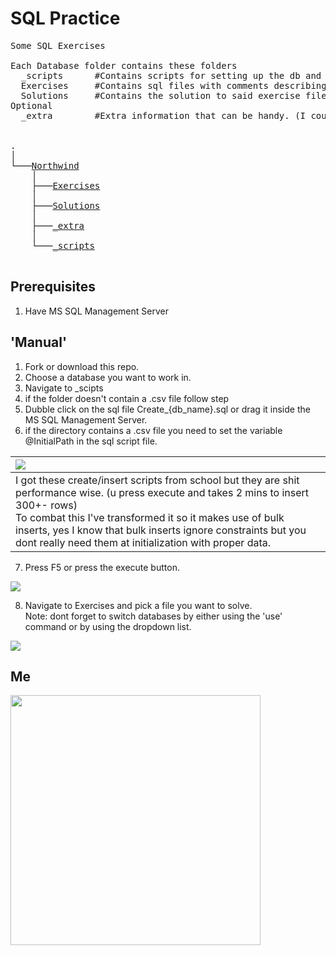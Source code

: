 # SQL Practice

<pre>
Some SQL Exercises
  
Each Database folder contains these folders
  _scripts      #Contains scripts for setting up the db and filling it with base data.
  Exercises     #Contains sql files with comments describing the excercise.
  Solutions     #Contains the solution to said exercise files.
Optional
  _extra        #Extra information that can be handy. (I couldn't be arsed transforming it to an exercise)

  
.
│
└───<a href="./Northwind">Northwind</a>
    │
    ├───<a href="./Northwind/Exercises">Exercises</a>
    │
    ├───<a href="./Northwind/Solutions">Solutions</a>
    │
    ├───<a href="./Northwind/_extra">_extra</a>
    │
    └───<a href="./Northwind/_scripts">_scripts</a>

</pre>

##  Prerequisites
1. Have MS SQL Management Server


## 'Manual'
1. Fork or download this repo.
2. Choose a database you want to work in.
3. Navigate to _scipts
4. if the folder doesn't contain a .csv file follow step 
5. Dubble click on the sql file Create_{db_name}.sql or drag it inside the MS SQL Management Server.
6. if the directory contains a .csv file you need to set the variable @InitialPath in the sql script file.

| <img src="https://i.imgur.com/8HmLtlF.gif">   | 
| :--- | 
| I got these create/insert scripts from school but they are shit performance wise. (u press execute and takes 2 mins to insert 300+- rows) <br /> To combat this I've transformed it so it makes use of bulk inserts, yes I know that bulk inserts ignore constraints but you dont really need them at initialization with proper data. |

       
7. Press F5 or press the execute button.
 <img src="https://i.imgur.com/51RlWrf.jpg">
  
8. Navigate to Exercises and pick a file you want to solve.\
       Note: dont forget to switch databases by either using the 'use' command or by using the dropdown list.
<img src="https://i.imgur.com/WhihZs4.jpg">
  

## Me
<img src="https://i.imgur.com/qXyjT2u.jpg" width="400">
